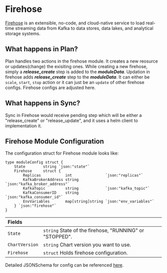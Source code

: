 # Firehose

[Firehose](https://odpf.github.io/firehose/) is an extensible, no-code, and cloud-native service to load real-time streaming data from Kafka to data stores, data lakes, and analytical storage systems.

## What happens in Plan?

Plan handles two actions in the firehose module. It creates a new reosurce or updates(change) the exisiting ones. 
While creating a new firehose, simply a ***release_create*** step is added to the ***moduleData***. Updation in firehose adds ***release_create*** step to the ***moduleData***. It can either be `scale`, `start`, `stop` action or it can just be an `update` of other firehose configs. Firehose configs are adjusted here.

## What happens in Sync?

Sync in Firehose would receive pending step which will be either a "release_create" or "release_update", and it uses a helm client to implementation it.

## Firehose Module Configuration

The configuration struct for Firehose module looks like:

```
type moduleConfig struct {
	State        string `json:"state"`
	Firehose     struct {
		Replicas           int               `json:"replicas"`
		KafkaBrokerAddress string            `json:"kafka_broker_address"`
		KafkaTopic         string            `json:"kafka_topic"`
		KafkaConsumerID    string            `json:"kafka_consumer_id"`
		EnvVariables       map[string]string `json:"env_variables"`
	} `json:"firehose"`
}
```

| Fields | |
| :--- | :--- |
| `State` | `string` State of the firehose, "RUNNING" or "STOPPED". |
| `ChartVersion` | `string` Chart version you want to use. |
| `Firehose` | `struct` Holds firehose configuration. |

Detailed JSONSchema for config can be referenced [here](https://github.com/goto/entropy/blob/main/modules/firehose/schema/config.json).